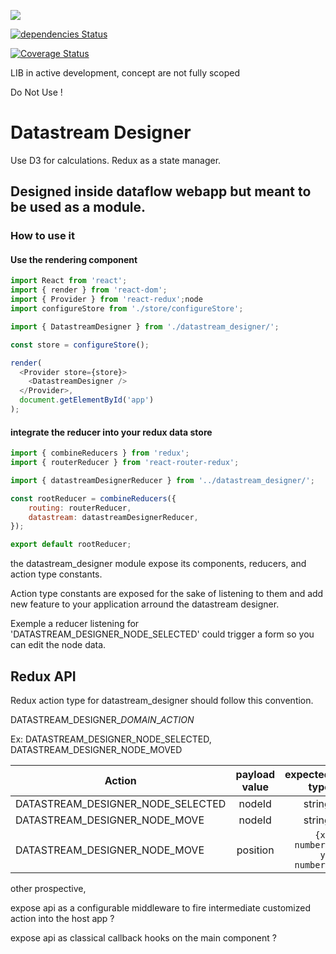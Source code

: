 ![](https://travis-ci.org/acateland/react-flow-designer.svg?branch=master)

[![dependencies Status](https://david-dm.org/acateland/react-flow-designer/status.svg)](https://david-dm.org/acateland/react-flow-designer)

[![Coverage Status](https://coveralls.io/repos/github/acateland/react-flow-designer/badge.svg)](https://coveralls.io/github/acateland/react-flow-designer)

LIB in active development, concept are not fully scoped

Do Not Use !

# Datastream Designer

Use D3 for calculations.
Redux as a state manager.

## Designed inside dataflow webapp but meant to be used as a module.

### How to use it

#### Use the rendering component
```js
import React from 'react';
import { render } from 'react-dom';
import { Provider } from 'react-redux';node
import configureStore from './store/configureStore';

import { DatastreamDesigner } from './datastream_designer/';

const store = configureStore();

render(
  <Provider store={store}>
    <DatastreamDesigner />
  </Provider>,
  document.getElementById('app')
);
```
#### integrate the reducer into your redux data store

```js
import { combineReducers } from 'redux';
import { routerReducer } from 'react-router-redux';

import { datastreamDesignerReducer } from '../datastream_designer/';

const rootReducer = combineReducers({
    routing: routerReducer,
    datastream: datastreamDesignerReducer,
});

export default rootReducer;
```


the datastream_designer module expose its components, reducers, and action type constants.

Action type constants are exposed for the sake of listening to them and add new feature to your application arround the datastream designer.

Exemple a reducer listening for 'DATASTREAM_DESIGNER_NODE_SELECTED' could trigger a form so you can edit the node data.

## Redux API

Redux action type for datastream_designer should follow this convention.

DATASTREAM_DESIGNER_*DOMAIN*_*ACTION*

Ex: DATASTREAM_DESIGNER_NODE_SELECTED, DATASTREAM_DESIGNER_NODE_MOVED

| Action                                 | payload value           | expected type            |
| -------------------------------------- |:-----------------------:| ------------------------:|
| DATASTREAM_DESIGNER_NODE_SELECTED      | nodeId                  | string                   |
| DATASTREAM_DESIGNER_NODE_MOVE          | nodeId                  | string                   |
| DATASTREAM_DESIGNER_NODE_MOVE          | position                | `{x: number, y: number}` |

other prospective,

expose api as a configurable middleware to fire intermediate customized action into the host app ?

expose api as classical callback hooks on the main component ?
